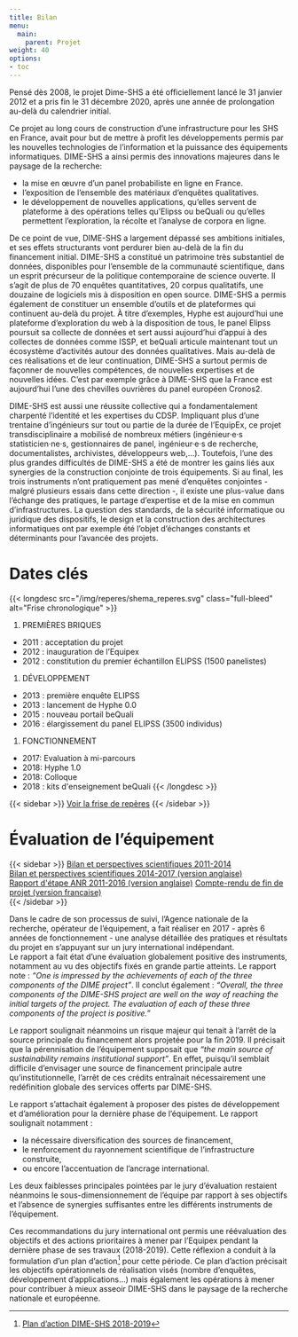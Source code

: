 ```yaml
---
title: Bilan
menu:
  main:
    parent: Projet
weight: 40
options:
- toc
---
```

Pensé dès 2008, le projet Dime-SHS a été officiellement lancé le 31 janvier 2012 et a pris fin le 31 décembre 2020, après une année de prolongation au-delà du calendrier initial.

Ce projet au long cours de construction d’une infrastructure pour les SHS en France, avait pour but de mettre à profit les développements permis par les nouvelles technologies de l’information et la puissance des équipements informatiques. DIME-SHS a ainsi permis des innovations majeures dans le paysage de la recherche:
- la mise en œuvre d’un panel probabiliste en ligne en France.
- l’exposition de l’ensemble des matériaux d’enquêtes qualitatives.
- le développement de nouvelles applications, qu’elles servent de plateforme à des opérations telles qu’Elipss ou beQuali ou qu’elles permettent l’exploration, la récolte et l’analyse de corpora en ligne.

De ce point de vue, DIME-SHS a largement dépassé ses ambitions initiales, et ses effets structurants vont perdurer bien au-delà de la fin du financement initial.
DIME-SHS a constitué un patrimoine très substantiel de données, disponibles pour l’ensemble de la communauté scientifique, dans un esprit précurseur de la politique contemporaine de science ouverte. Il s’agit de plus de 70 enquêtes quantitatives, 20 corpus qualitatifs, une douzaine de logiciels mis à disposition en open source.
DIME-SHS a permis également de constituer un ensemble d’outils et de plateformes qui continuent au-delà du projet. À titre d’exemples, Hyphe est aujourd’hui une plateforme d’exploration du web à la disposition de tous, le panel Elipss poursuit sa collecte de données et sert aussi aujourd’hui d’appui à des collectes de données comme ISSP, et beQuali articule maintenant tout un écosystème d’activités autour des données qualitatives. Mais au-delà de ces réalisations et de leur continuation, DIME-SHS a surtout permis de façonner de nouvelles compétences, de nouvelles expertises et de nouvelles idées. C’est par exemple grâce à DIME-SHS que la France est aujourd’hui l’une des chevilles ouvrières du panel européen Cronos2.  

DIME-SHS est aussi une réussite collective qui a fondamentalement charpenté l’identité et les expertises du CDSP. Impliquant plus d’une trentaine d’ingénieurs sur tout ou partie de la durée de l’EquipEx, ce projet transdisciplinaire a mobilisé de nombreux métiers (ingénieur·e·s statisticien·ne·s, gestionnaires de panel, ingénieur·e·s de recherche, documentalistes, archivistes, développeurs web,...). Toutefois, l’une des plus grandes difficultés de DIME-SHS a été de montrer les gains liés aux synergies de la construction conjointe de trois équipements. Si au final, les trois instruments n’ont pratiquement pas mené d’enquêtes conjointes - malgré plusieurs essais dans cette direction -, il existe une plus-value dans l’échange des pratiques, le partage d’expertise et de la mise en commun d’infrastructures. La question des standards, de la sécurité informatique ou juridique des dispositifs, le design et la construction des architectures informatiques ont par exemple été l’objet d’échanges constants et déterminants pour l’avancée des projets.


<!---# Repères
-->
# Dates clés
{{< longdesc src="/img/reperes/shema_reperes.svg" class="full-bleed" alt="Frise chronologique" >}}
1. PREMIÈRES BRIQUES
  - 2011 : acceptation du projet
  - 2012 : inauguration de l’Equipex
  - 2012 : constitution du premier échantillon ELIPSS (1500 panelistes)
1. DÉVELOPPEMENT
  - 2013 : première enquête ELIPSS
  - 2013 : lancement de Hyphe 0.0
  - 2015 : nouveau portail beQuali
  - 2016 : élargissement du panel ELIPSS (3500 individus)
1. FONCTIONNEMENT
  - 2017: Evaluation à mi-parcours
  - 2018: Hyphe 1.0
  - 2018: Colloque
  - 2018 : kits d'enseignement beQuali
{{< /longdesc >}}

{{< sidebar >}}
<a href="/img/reperes/shema_reperes.svg" target="_blank">Voir la frise de repères</a>
{{< /sidebar >}}

# Évaluation de l’équipement

{{< sidebar >}}
<a href="/docs/DIME-SHS-BilanPerspectives2014.pdf" target="_blank">Bilan et perspectives scientifiques 2011-2014</a><br>
<a href="/docs/AssesmentOutlookDIME2014-2017.pdf" target="_blank">Bilan et perspectives scientifiques 2014-2017 (version anglaise)</a><br>
<a href="/docs/DIME-SHS-ScientificReport2016.pdf" target="_blank">Rapport d'étape ANR 2011-2016 (version anglaise)</a>
<a href="/docs/DIMESHS2021-RapportCloture_4.pdf" target="_blank">Compte-rendu de fin de projet (version française)</a><br>
{{< /sidebar >}}

Dans le cadre de son processus de suivi, l’Agence nationale de la recherche, opérateur de l’équipement, a fait réaliser en 2017 - après 6 années de fonctionnement - une analyse détaillée des pratiques et résultats du projet en s’appuyant sur un jury international indépendant.<br>
Le rapport a fait état d’une évaluation globalement positive des instruments, notamment au vu des objectifs fixés en grande partie atteints. Le rapport note : _“One is impressed by the achievements of each of the three components of the DIME project”_. Il conclut également : _“Overall, the three components of the DIME-SHS project are well on the way of reaching the initial targets of the project. The evaluation of each of these three components of the project is positive.”_

Le rapport soulignait néanmoins un risque majeur qui tenait à l’arrêt de la source principale du financement alors projetée pour la fin 2019. Il précisait que la pérennisation de l’équipement supposait que _“the main source of sustainability remains institutional support”_. En effet, puisqu’il semblait difficile d’envisager une source de financement principale autre qu’institutionnelle, l’arrêt de ces crédits entraînait nécessairement une redéfinition globale des services offerts par DIME-SHS.

Le rapport s’attachait également à proposer des pistes de développement et d’amélioration pour la dernière phase de l’équipement. Le rapport soulignait notamment :

- la nécessaire diversification des sources de financement,
- le renforcement du rayonnement scientifique de l’infrastructure construite,
- ou encore l’accentuation de l’ancrage international.

Les deux faiblesses principales pointées par le jury d’évaluation restaient néanmoins le sous-dimensionnement de l’équipe par rapport à ses objectifs et l’absence de synergies suffisantes entre les différents instruments de l’équipement.

Ces recommandations du jury international ont permis une réévaluation des objectifs et des actions prioritaires à mener par l’Equipex pendant la dernière phase de ses travaux (2018-2019). Cette réflexion a conduit à la formulation d’un plan d’action[^1] pour cette période. Ce plan d’action précisait les objectifs opérationnels de réalisation visés (nombre d’enquêtes, développement d’applications…) mais également les opérations à mener pour contribuer à mieux asseoir DIME-SHS dans le paysage de la recherche nationale et européenne.

[^1]: <a href="/docs/CDSP2018-EquipEx-PlanAction-final.pdf" target="_blank">Plan d’action DIME-SHS 2018-2019</a>
